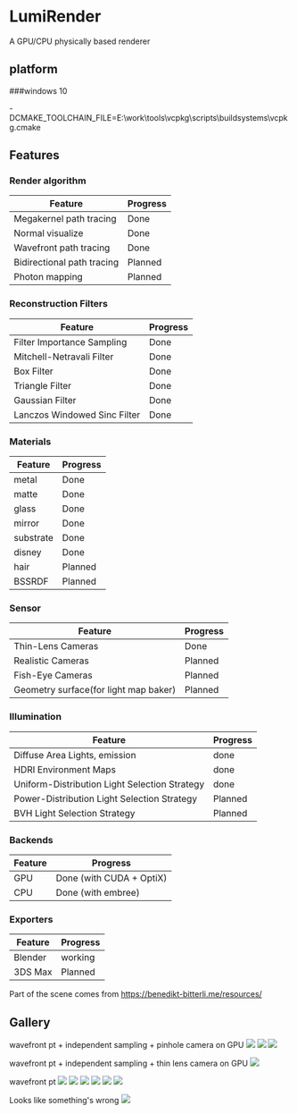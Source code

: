 # LumiRender
A GPU/CPU physically based renderer

## platform
###windows 10

-DCMAKE_TOOLCHAIN_FILE=E:\work\tools\vcpkg\scripts\buildsystems\vcpkg.cmake

## Features

### Render algorithm
| Feature                                                 | Progress  |
|---------------------------------------------------------|-----------|
| Megakernel path tracing                                 | Done      |
| Normal visualize                                        | Done      |
| Wavefront path tracing                                  | Done      |
| Bidirectional path tracing                              | Planned   |
| Photon mapping                                          | Planned   |

### Reconstruction Filters
| Feature                      | Progress    |
|------------------------------|-------------|
| Filter Importance Sampling   | Done        |
| Mitchell-Netravali Filter    | Done        |
| Box Filter                   | Done        |
| Triangle Filter              | Done        |
| Gaussian Filter              | Done        |
| Lanczos Windowed Sinc Filter | Done        |

### Materials
| Feature                      | Progress    |
|------------------------------|-------------|
| metal                        | Done        |
| matte                        | Done        |
| glass                        | Done        |
| mirror                       | Done        |
| substrate                    | Done        |
| disney                       | Done        |
| hair                         | Planned     |
| BSSRDF                       | Planned     |

### Sensor
| Feature                                   | Progress    |
|-------------------------------------------|-------------|
| Thin-Lens Cameras                         | Done        |
| Realistic Cameras                         | Planned     |
| Fish-Eye Cameras                          | Planned     |
| Geometry surface(for light map baker)     | Planned     |

### Illumination
| Feature                                       | Progress    |
|-----------------------------------------------|-------------|
| Diffuse Area Lights, emission                 |  done       |
| HDRI Environment Maps                         |  done       |
| Uniform-Distribution Light Selection Strategy |  done       |
| Power-Distribution Light Selection Strategy   |  Planned    |
| BVH Light Selection Strategy                  |  Planned    |

### Backends
| Feature             | Progress                                            |
|---------------------|-----------------------------------------------------|
| GPU                 | Done (with CUDA + OptiX)                            |
| CPU                 | Done (with embree)                                  |

### Exporters
| Feature             | Progress                                            |
|---------------------|-----------------------------------------------------|
| Blender             | working                                             |
| 3DS Max             | Planned                                             |

Part of the scene comes from https://benedikt-bitterli.me/resources/

## Gallery
wavefront pt + independent sampling + pinhole camera on GPU
![](gallery/staircase2-denoised.png)
![](gallery/staircase-wf-denoised.png)
![](gallery/staircase_2_denoise.png)

wavefront pt + independent sampling + thin lens camera on GPU
![](gallery/kitchen-dof-denoised.png)

wavefront pt
![](gallery/bathroom2-denoised.png)
![](gallery/water-caustic-denoised.png)
![](gallery/mi_ball.png)
![](gallery/teapot.png)
![](gallery/glass_bunny.png)
![](gallery/metal_bunny.png)

Looks like something's wrong
![](gallery/glass-of-water-denoised.png)
